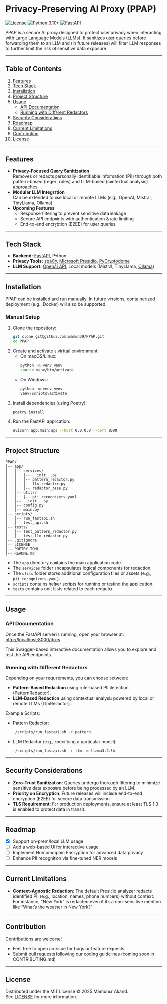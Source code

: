 # Privacy-Preserving AI Proxy (PPAP)

[![License](https://img.shields.io/badge/License-MIT%201.1-blue.svg)](https://github.com/mamun39/PPAP)
[![Python 3.10+](https://img.shields.io/badge/Python-3.10%2B-blue.svg)](https://python.org)
[![FastAPI](https://img.shields.io/badge/Framework-FastAPI-%2300ac47)](https://fastapi.tiangolo.com)


PPAP is a secure AI proxy designed to protect user privacy when interacting with Large Language Models (LLMs). It sanitizes user queries before forwarding them to an LLM and (in future releases) will filter LLM responses to further limit the risk of sensitive data exposure.

---

## Table of Contents
1. [Features](#features)  
2. [Tech Stack](#tech-stack)  
3. [Installation](#installation)  
4. [Project Structure](#project-structure)  
5. [Usage](#usage)  
    - [API Documentation](#api-documentation)  
    - [Running with Different Redactors](#running-with-different-redactors)  
6. [Security Considerations](#security-considerations)  
7. [Roadmap](#roadmap)  
8. [Current Limitations](#current-limitations)  
9. [Contribution](#contribution)  
10. [License](#license)  

---

## Features

- **Privacy-Focused Query Sanitization**  
  Removes or redacts personally identifiable information (PII) through both pattern-based (regex, rules) and LLM-based (contextual analysis) approaches.  
- **Modular LLM Integration**  
  Can be extended to use local or remote LLMs (e.g., OpenAI, Mistral, TinyLlama, Ollama).  
- **Upcoming Features**  
  - Response filtering to prevent sensitive data leakage  
  - Secure API endpoints with authentication & rate limiting  
  - End-to-end encryption (E2EE) for user queries  

---

## Tech Stack

- **Backend:** [FastAPI](https://fastapi.tiangolo.com/), Python  
- **Privacy Tools:** [spaCy](https://spacy.io/), [Microsoft Presidio](https://microsoft.github.io/presidio/), [PyCryptodome](https://github.com/Legrandin/pycryptodome)  
- **LLM Support:** [OpenAI API](https://platform.openai.com/docs/introduction), Local models (Mistral, TinyLlama, [Ollama](https://github.com/jmorganca/ollama))  

---

## Installation

PPAP can be installed and run manually. In future versions, containerized deployment (e.g., Docker) will also be supported.

### Manual Setup

1. Clone the repository:
   ```bash
   git clone git@github.com:mamun39/PPAP.git
   cd PPAP
   ```
2. Create and activate a virtual environment:  
   - On macOS/Linux:
     ```bash
     python -m venv venv
     source venv/bin/activate
     ```
   - On Windows:
     ```powershell
     python -m venv venv
     venv\Scripts\activate
     ```
3. Install dependencies (using Poetry):
   ```bash
   poetry install
   ```
4. Run the FastAPI application:
   ```bash
   uvicorn app.main:app --host 0.0.0.0 --port 8000
   ```

---

## Project Structure

```
PPAP/
│-- app/
│   │-- services/
│   │   │-- __init__.py
│   │   │-- pattern_redactor.py
│   │   │-- llm_redactor.py
│   │   │-- redactor_base.py
│   │-- utils/
│   │   │-- pii_recognizers.yaml
│   │-- __init__.py
│   │-- config.py
│   │-- main.py
│-- scripts/
│   │-- run_fastapi.sh
│   │-- test_api.sh
│-- tests/
│   │-- test_pattern_redactor.py
│   │-- test_llm_redactor.py
│-- .gitignore
│-- LICENSE
│-- POETRY.TOML
│-- README.md
```

- The `app` directory contains the main application code.  
- The `services` folder encapsulates logical components for redaction.  
- The `utils` folder stores additional configuration files or assets (e.g., `pii_recognizers.yaml`).  
- `scripts` contains helper scripts for running or testing the application.  
- `tests` contains unit tests related to each redactor.

---

## Usage

### API Documentation

Once the FastAPI server is running, open your browser at:
[http://localhost:8000/docs](http://localhost:8000/docs)

This Swagger-based interactive documentation allows you to explore and test the API endpoints.

### Running with Different Redactors

Depending on your requirements, you can choose between:
- **Pattern-Based Redaction** using rule-based PII detection (PatternRedactor).  
- **LLM-Based Redaction** using contextual analysis powered by local or remote LLMs (LlmRedactor).  

Example Scripts:
- Pattern Redactor:
  ```bash
  ./scripts/run_fastapi.sh -r pattern
  ```
- LLM Redactor (e.g., specifying a particular model):
  ```bash
  ./scripts/run_fastapi.sh -r llm -m llama3.2:3b
  ```

---

## Security Considerations

- **Zero-Trust Sanitization**: Queries undergo thorough filtering to minimize sensitive data exposure before being processed by an LLM.  
- **Priority on Encryption**: Future releases will include end-to-end encryption (E2EE) for secure data transmission.  
- **TLS Requirement**: For production deployments, ensure at least TLS 1.3 is enabled to protect data in transit.

---

## Roadmap

- [x] Support on-prem/local LLM usage  
- [ ] Add a web-based UI for interactive usage  
- [ ] Implement Homomorphic Encryption for advanced data privacy  
- [ ] Enhance PII recognition via fine-tuned NER models  

---

## Current Limitations

- **Context-Agnostic Redaction**: The default Presidio analyzer redacts identified PII (e.g., location, names, phone numbers) without context. For instance, "New York" is redacted even if it’s a non-sensitive mention like “What’s the weather in New York?”

---

## Contribution

Contributions are welcome!  
- Feel free to open an issue for bugs or feature requests.  
- Submit pull requests following our coding guidelines (coming soon in CONTRIBUTING.md).  

---

## License

Distributed under the MIT License © 2025 Mamunur Akand.  
See [LICENSE](./LICENSE) for more information.
